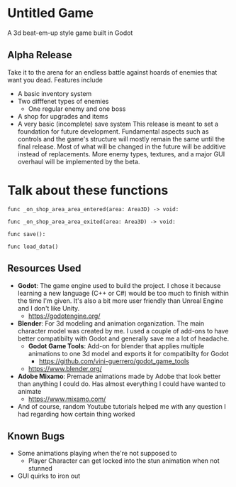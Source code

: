 # Untitled Game
A 3d beat-em-up style game built in Godot

## Alpha Release
Take it to the arena for an endless battle against hoards of enemies that want you dead.
Features include
- A basic inventory system
- Two difffenet types of enemies
  - One regular enemy and one boss
- A shop for upgrades and items
- A very basic (incomplete) save system
This release is meant to set a foundation for future development. Fundamental aspects such as controls and the game's structure will mostly remain the same until the final release. Most of what will be changed in the future will be additive instead of replacements. More enemy types, textures, and a major GUI overhaul will be implemented by the beta.

# Talk about these functions
```
func _on_shop_area_area_entered(area: Area3D) -> void:
```
```
func _on_shop_area_area_exited(area: Area3D) -> void:
```
```
func save():
```
```
func load_data()
```

## Resources Used
- **Godot**: The game engine used to build the project. I chose it because learning a new language (C++ or C#) would be too much to finish within the time I'm given. It's also a bit more user friendly than Unreal Engine and I don't like Unity.
  - https://godotengine.org/
- **Blender**: For 3d modeling and animation organization. The main character model was created by me. I used a couple of add-ons to have better compatibilty with Godot and generally save me a lot of headache.
  - **Godot Game Tools**: Add-on for blender that applies multiple animations to one 3d model and exports it for compatibilty for Godot
    - https://github.com/vini-guerrero/godot_game_tools
  - https://www.blender.org/
- **Adobe Mixamo**: Premade animations made by Adobe that look better than anything I could do. Has almost everything I could have wanted to animate
  -  https://www.mixamo.com/
- And of course, random Youtube tutorials helped me with any question I had regarding how certain thing worked 

## Known Bugs
- Some animations playing when the're not supposed to
  - Player Character can get locked into the stun animation when not stunned
- GUI quirks to iron out
